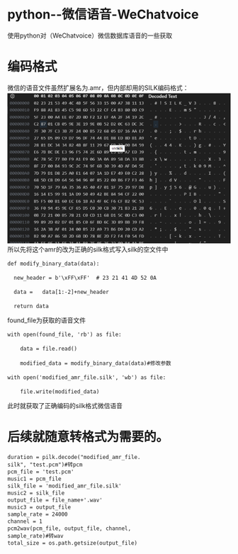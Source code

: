 # python--微信语音-WeChatvoice
使用python对（WeChatvoice）微信数据库语音的一些获取
# 编码格式
微信的语音文件虽然扩展名为.amr，但内部却用的SILK编码格式：
![alt text](image.png)
所以先将这个amr的改为正确的silk格式写入silk的空文件中
    
    def modify_binary_data(data):  

      new_header = b'\xFF\xFF'  # 23 21 41 4D 52 0A  

      data =   data[1:-2]+new_header  

      return data  

found_file为获取的语音文件  

    with open(found_file, 'rb') as file:  

        data = file.read()  

        modified_data = modify_binary_data(data)#修改参数  

    with open('modified_amr_file.silk', 'wb') as file:  

        file.write(modified_data)  

此时就获取了正确编码的silk格式微信语音  

# 后续就随意转格式为需要的。  

  
   
    
    duration = pilk.decode("modified_amr_file.  
    silk", "test.pcm")#转pcm  
    pcm_file = 'test.pcm'
    music1 = pcm_file
    silk_file = 'modified_amr_file.silk'
    music2 = silk_file
    output_file = file_name+'.wav'
    music3 = output_file
    sample_rate = 24000
    channel = 1
    pcm2wav(pcm_file, output_file, channel,  
    sample_rate)#转wav
    total_size = os.path.getsize(output_file)

